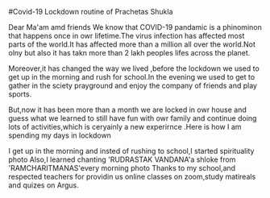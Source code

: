 #Covid-19 Lockdown routine of Prachetas Shukla

Dear Ma'am amd friends
We know that COVID-19 pandamic is a phinominon that happens once in owr lifetime.The virus infection has affected most parts of the world.It has affected more than a million all over the world.Not olny but also it has takn more than 2 lakh peoples lifes across the planet.

Moreover,it has changed the way we lived ,before the lockdown we used to get up in the morning and rush for school.In the evening we used to get to gather in the sciety prayground and enjoy the company of friends and play sports.

But,now it has been more than a month we are locked in owr house and guess what we learned to still have fun with owr family and continue doing lots of activities,which is ceryainly a new experirnce .Here is how I am spending my days in lockdown

I get up in the morning and insted of rushing to school,I started spirituality
photo
Also,I learned chanting 'RUDRASTAK VANDANA'a shloke from 'RAMCHARITMANAS'every morning
photo
Thanks to my school,and respected teachers for providin us online classes on zoom,study matireals and quizes on Argus.
